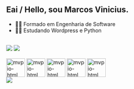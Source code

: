 ## Eai / Hello, sou Marcos Vinicius.

* 👨‍🎓 Formado em Engenharia de Software
* 🕵️‍♀️ Estudando Wordpress e Python
<br>
<div>
<img src="https://github-readme-stats.vercel.app/api?username=MVPIO&show_icons=true&theme=gradient&locale=pt-br&border_radius=30px&title_color=000000&bg_color=F5FFFA&icon_color=006400&border_color=000000&text_color=8B0000"/>
<img src="https://github-readme-stats.vercel.app/api/top-langs/?username=MVPIO&layout=compact&border_radius=30px&locale=pt-br&title_color=000000&bg_color=F5FFFA&border_color=000000"/>
</div>
<div style="display: inline-block"><br>
<img align="center" alt="mvpio-html" height="50" width="50" src="https://cdn.jsdelivr.net/gh/devicons/devicon/icons/html5/html5-original.svg"/>
<img align="center" alt="mvpio-html" height="50" width="50" src="https://cdn.jsdelivr.net/gh/devicons/devicon/icons/python/python-original.svg"/>
<img align="center" alt="mvpio-html" height="50" width="50" src="https://cdn.jsdelivr.net/gh/devicons/devicon/icons/css3/css3-original.svg"/>
<img align="center" alt="mvpio-html" height="50" width="50" src="https://cdn.jsdelivr.net/gh/devicons/devicon/icons/c/c-original.svg"/>
<img align="center" alt="mvpio-html" height="50" width="50" src="https://cdn.jsdelivr.net/gh/devicons/devicon/icons/javascript/javascript-original.svg"/>
</div>
<br>
<div>
  <a href="https://www.linkedin.com/in/marcosviniciuspinheiro/" target="_blank">
  <img src="https://img.shields.io/badge/LinkedIn-0077B5?style=for-the-badge&logo=linkedin&logoColor=white" target="_blank"/>
  </a>
</div>

